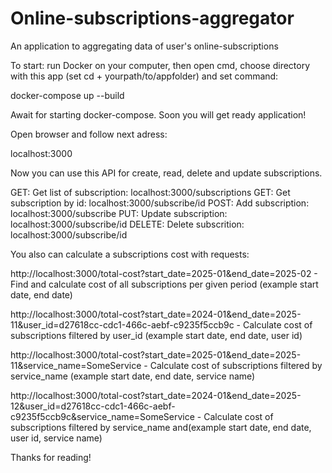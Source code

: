 # Online-subscriptions-aggregator
An application to aggregating data of user's online-subscriptions

To start: run Docker on your computer, then open cmd, choose directory with this app (set cd + yourpath/to/appfolder) and set command:

docker-compose up --build

Await for starting docker-compose. Soon you will get ready application!

Open browser and follow next adress:

localhost:3000

Now you can use this API for create, read, delete and update subscriptions. 

GET: Get list of subscription:   localhost:3000/subscriptions
GET: Get subscription by id:   localhost:3000/subscribe/id
POST: Add subscription:   localhost:3000/subscribe
PUT: Update subscription:   localhost:3000/subscribe/id
DELETE: Delete subscrition:   localhost:3000/subscribe/id

You also can calculate a subscriptions cost with requests:

http://localhost:3000/total-cost?start_date=2025-01&end_date=2025-02 - Find and calculate cost of all subscriptions per given period (example start date, end date)

http://localhost:3000/total-cost?start_date=2024-01&end_date=2025-11&user_id=d27618cc-cdc1-466c-aebf-c9235f5ccb9c - Calculate cost of subscriptions filtered by user_id (example start date, end date, user id)

http://localhost:3000/total-cost?start_date=2025-01&end_date=2025-11&service_name=SomeService - Calculate cost of subscriptions filtered by service_name (example start date, end date, service name)

http://localhost:3000/total-cost?start_date=2024-01&end_date=2025-12&user_id=d27618cc-cdc1-466c-aebf-c9235f5ccb9c&service_name=SomeService - Calculate cost of subscriptions filtered by service_name and(example start date, end date, user id, service name)

Thanks for reading!